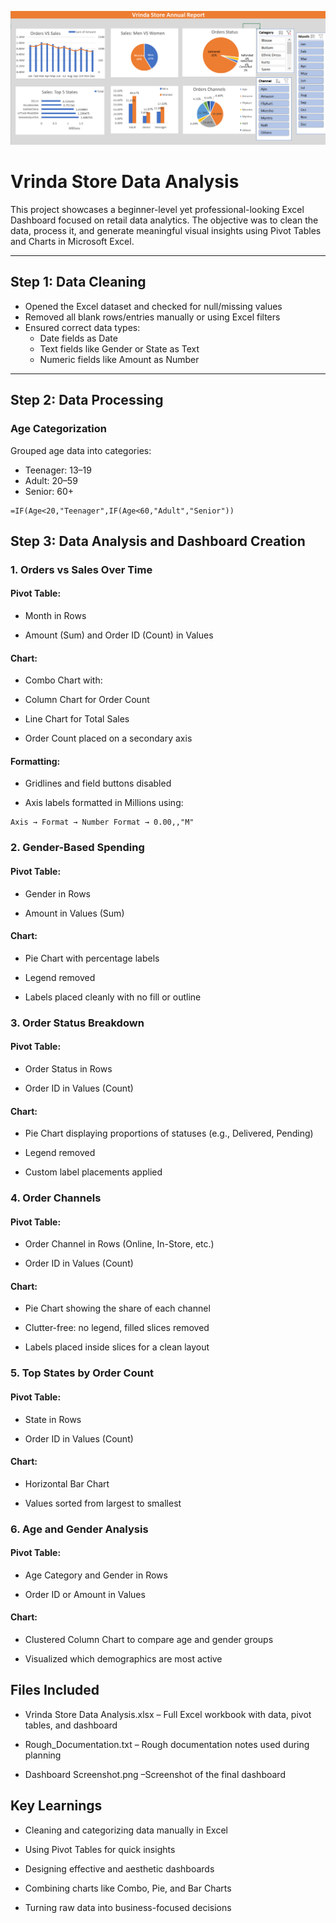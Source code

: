 ![Dashboard Preview](Dashboard_Screenshot.png)

# Vrinda Store Data Analysis

This project showcases a beginner-level yet professional-looking Excel Dashboard focused on retail data analytics. The objective was to clean the data, process it, and generate meaningful visual insights using Pivot Tables and Charts in Microsoft Excel.

---

## Step 1: Data Cleaning

- Opened the Excel dataset and checked for null/missing values
- Removed all blank rows/entries manually or using Excel filters
- Ensured correct data types:
  - Date fields as Date
  - Text fields like Gender or State as Text
  - Numeric fields like Amount as Number

---

## Step 2: Data Processing

### Age Categorization
Grouped age data into categories:
- Teenager: 13–19
- Adult: 20–59
- Senior: 60+

```
=IF(Age<20,"Teenager",IF(Age<60,"Adult","Senior"))
```
## Step 3: Data Analysis and Dashboard Creation
### 1. Orders vs Sales Over Time
#### Pivot Table:

- Month in Rows

- Amount (Sum) and Order ID (Count) in Values

#### Chart:

- Combo Chart with:

- Column Chart for Order Count

- Line Chart for Total Sales

- Order Count placed on a secondary axis

#### Formatting:

- Gridlines and field buttons disabled

- Axis labels formatted in Millions using:
```
Axis → Format → Number Format → 0.00,,"M"
```
### 2. Gender-Based Spending
#### Pivot Table:

- Gender in Rows

- Amount in Values (Sum)

#### Chart:

- Pie Chart with percentage labels

- Legend removed

- Labels placed cleanly with no fill or outline

### 3. Order Status Breakdown
#### Pivot Table:

- Order Status in Rows

- Order ID in Values (Count)

#### Chart:

- Pie Chart displaying proportions of statuses (e.g., Delivered, Pending)

- Legend removed

- Custom label placements applied

### 4. Order Channels
#### Pivot Table:

- Order Channel in Rows (Online, In-Store, etc.)

- Order ID in Values (Count)

#### Chart:

- Pie Chart showing the share of each channel

- Clutter-free: no legend, filled slices removed

- Labels placed inside slices for a clean layout

### 5. Top States by Order Count
#### Pivot Table:

- State in Rows

- Order ID in Values (Count)

#### Chart:

- Horizontal Bar Chart

- Values sorted from largest to smallest

### 6. Age and Gender Analysis
#### Pivot Table:

- Age Category and Gender in Rows

- Order ID or Amount in Values

#### Chart:

- Clustered Column Chart to compare age and gender groups

- Visualized which demographics are most active

## Files Included
- Vrinda Store Data Analysis.xlsx – Full Excel workbook with data, pivot tables, and dashboard

- Rough_Documentation.txt – Rough documentation notes used during planning

- Dashboard Screenshot.png –Screenshot of the final dashboard

## Key Learnings
- Cleaning and categorizing data manually in Excel

- Using Pivot Tables for quick insights

- Designing effective and aesthetic dashboards

- Combining charts like Combo, Pie, and Bar Charts

- Turning raw data into business-focused decisions

